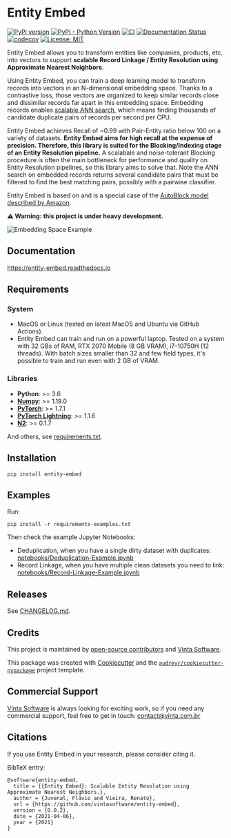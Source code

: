 # Entity Embed

[![PyPi version](https://img.shields.io/pypi/v/entity-embed.svg)](https://pypi.python.org/pypi/entity-embed)
[![PyPI - Python Version](https://img.shields.io/pypi/pyversions/entity-embed)](https://pypi.org/project/entity-embed/)
[![CI](https://github.com/vintasoftware/entity-embed/actions/workflows/ci.yml/badge.svg)](https://github.com/vintasoftware/entity-embed/actions/workflows/ci.yml)
[![Documentation Status](https://readthedocs.org/projects/entity-embed/badge/?version=latest)](https://entity-embed.readthedocs.io/en/latest/?badge=latest)
[![codecov](https://codecov.io/gh/vintasoftware/entity-embed/branch/main/graph/badge.svg?token=4BW63JN071)](https://codecov.io/gh/vintasoftware/entity-embed)
[![License: MIT](https://img.shields.io/github/license/vintasoftware/django-react-boilerplate.svg)](LICENSE.txt)

Entity Embed allows you to transform entities like companies, products, etc. into vectors to support **scalable Record Linkage / Entity Resolution using Approximate Nearest Neighbors**.

Using Entity Embed, you can train a deep learning model to transform records into vectors in an N-dimensional embedding space. Thanks to a contrastive loss, those vectors are organized to keep similar records close and dissimilar records far apart in this embedding space. Embedding records enables [scalable ANN search](http://ann-benchmarks.com/index.html), which means finding thousands of candidate duplicate pairs of records per second per CPU.

Entity Embed achieves Recall of ~0.99 with Pair-Entity ratio below 100 on a variety of datasets. **Entity Embed aims for high recall at the expense of precision. Therefore, this library is suited for the Blocking/Indexing stage of an Entity Resolution pipeline.**  A scalabale and noise-tolerant Blocking procedure is often the main bottleneck for performance and quality on Entity Resolution pipelines, so this library aims to solve that. Note the ANN search on embedded records returns several candidate pairs that must be filtered to find the best matching pairs, possibly with a pairwise classifier.

Entity Embed is based on and is a special case of the [AutoBlock model described by Amazon](https://www.amazon.science/publications/autoblock-a-hands-off-blocking-framework-for-entity-matching).

**⚠️ Warning: this project is under heavy development.**

![Embedding Space Example](https://user-images.githubusercontent.com/397989/113318040-689a2d00-92e6-11eb-8373-29477d57d29e.png)

## Documentation

https://entity-embed.readthedocs.io

## Requirements

### System

- MacOS or Linux (tested on latest MacOS and Ubuntu via GitHub Actions).
- Entity Embed can train and run on a powerful laptop. Tested on a system with 32 GBs of RAM, RTX 2070 Mobile (8 GB VRAM), i7-10750H (12 threads). With batch sizes smaller than 32 and few field types, it's possible to train and run even with 2 GB of VRAM.

### Libraries

- **Python**: >= 3.6
- **[Numpy](https://numpy.org/)**: >= 1.19.0
- **[PyTorch](https://pytorch.org/)**: >= 1.7.1
- **[PyTorch Lightning](https://pytorch-lightning.readthedocs.io/en/latest/)**: >= 1.1.6
- **[N2](https://github.com/kakao/n2/)**: >= 0.1.7

And others, see [requirements.txt](/requirements.txt).

## Installation

```
pip install entity-embed
```

## Examples

Run:

```
pip install -r requirements-examples.txt
```

Then check the example Jupyter Notebooks:

- Deduplication, when you have a single dirty dataset with duplicates: [notebooks/Deduplication-Example.ipynb](/notebooks/Deduplication-Example.ipynb)
- Record Linkage, when you have multiple clean datasets you need to link: [notebooks/Record-Linkage-Example.ipynb](/notebooks/Record-Linkage-Example.ipynb)

## Releases

See [CHANGELOG.md](/CHANGELOG.md).

## Credits

This project is maintained by [open-source contributors](/AUTHORS.rst) and [Vinta Software](https://www.vintasoftware.com/).

This package was created with [Cookiecutter](https://github.com/audreyr/cookiecutter) and the [`audreyr/cookiecutter-pypackage`](https://github.com/audreyr/cookiecutter-pypackage) project template.


## Commercial Support

[Vinta Software](https://www.vintasoftware.com/) is always looking for exciting work, so if you need any commercial support, feel free to get in touch: contact@vinta.com.br


## Citations

If you use Entity Embed in your research, please consider citing it.

BibTeX entry:

```
@software{entity-embed,
  title = {{Entity Embed}: Scalable Entity Resolution using Approximate Nearest Neighbors.},
  author = {Juvenal, Flávio and Vieira, Renato},
  url = {https://github.com/vintasoftware/entity-embed},
  version = {0.0.2},
  date = {2021-04-06},
  year = {2021}
}
```
